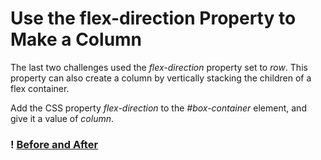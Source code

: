 ﻿# Use the flex-direction Property to Make a Column

The last two challenges used the *flex-direction*
property set to *row*. This property can also 
create a column by vertically stacking the children 
of a flex container.

Add the CSS property *flex-direction*
to the *#box-container* element, 
and give it a value of *column*.

### ! [Before and After](https://github.com/AndriiKot/CSS__Flexbox__FreeCodeCamp/tree/main/__05__Use_the_flex-direction_Property_to_Make_a_Column/imgs)


